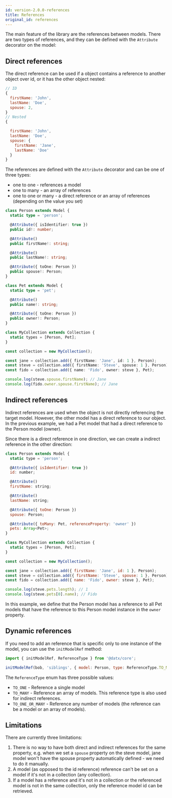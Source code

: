 ```yaml
---
id: version-2.0.0-references
title: References
original_id: references
---
```


The main feature of the library are the references between models. There are two types of references, and they can be defined with the `Attribute` decorator on the model:

## Direct references

The direct reference can be used if a object contains a reference to another object over id, or it has the other object nested:

```javascript
// ID
{
  firstName: 'John',
  lastName: 'Doe',
  spouse: 2,
}
// Nested
{

  firstName: 'John',
  lastName: 'Doe',
  spouse: {
    firstName: 'Jane',
    lastName: 'Doe'
  }
}
```

The references are defined with the `Attribute` decorator and can be one of three types:

- one to one - references a model
- one to many - an array of references
- one to one or many - a direct reference or an array of references (depending on the value you set)

```typescript
class Person extends Model {
  static type = 'person';

  @Attribute({ isIdentifier: true })
  public id!: number;

  @Attribute()
  public firstName!: string;

  @Attribute()
  public lastName!: string;

  @Attribute({ toOne: Person })
  public spouse!: Person;
}

class Pet extends Model {
  static type = 'pet';

  @Attribute()
  public name!: string;

  @Attribute({ toOne: Person })
  public owner!: Person;
}

class MyCollection extends Collection {
  static types = [Person, Pet];
}

const collection = new MyCollection();

const jane = collection.add({ firstName: 'Jane', id: 1 }, Person);
const steve = collection.add({ firstName: 'Steve', spouse: 1 }, Person);
const fido = collection.add({ name: 'Fido', owner: steve }, Pet);

console.log(steve.spouse.firstName); // Jane
console.log(fido.owner.spouse.firstName); // Jane
```

## Indirect references

Indirect references are used when the object is not directly referencing the target model. However, the other model has a direct reference to our object.
In the previous example, we had a Pet model that had a direct reference to the Person model (owner).

Since there is a direct reference in one direction, we can create a indirect reference in the other direction:

```javascript
class Person extends Model {
  static type = 'person';

  @Attribute({ isIdentifier: true })
  id: number;

  @Attribute()
  firstName: string;

  @Attribute()
  lastName: string;

  @Attribute({ toOne: Person })
  spouse: Person;

  @Attribute({ toMany: Pet, referenceProperty: 'owner' })
  pets: Array<Pet>;
}

class MyCollection extends Collection {
  static types = [Person, Pet];
}

const collection = new MyCollection();

const jane = collection.add({ firstName: 'Jane', id: 1 }, Person);
const steve = collection.add({ firstName: 'Steve', spouse: 1 }, Person);
const fido = collection.add({ name: 'Fido', owner: steve }, Pet);

console.log(steve.pets.length); // 1
console.log(steve.pets[0].name); // Fido
```

In this example, we define that the Person model has a reference to all Pet models that have the reference to this Person model instance in the `owner` property.

## Dynamic references

If you need to add an reference that is specific only to one instance of the model, you can use the `initModelRef` method:

```javascript
import { initModelRef, ReferenceType } from '@datx/core';

initModelRef(bob, 'siblings', { model: Person, type: ReferenceType.TO_MANY }, [john]);
```

The `ReferenceType` enum has three possible values:

- `TO_ONE` - Reference a single model
- `TO_MANY` - Reference an array of models. This reference type is also used for indirect references.
- `TO_ONE_OR_MANY` - Reference any number of models (the reference can be a model or an array of models).

## Limitations

There are currently three limitations:

1. There is no way to have both direct and indirect references for the same property, e.g. when we set a `spouse` property on the steve model, jane model won't have the spouse property automatically defined - we need to do it manually.
2. A model (as opposed to the id reference) reference can't be set on a model if it's not in a collection (any collection).
3. If a model has a reference and it's not in a collection or the referenced model is not in the same collection, only the reference model id can be retrieved.
